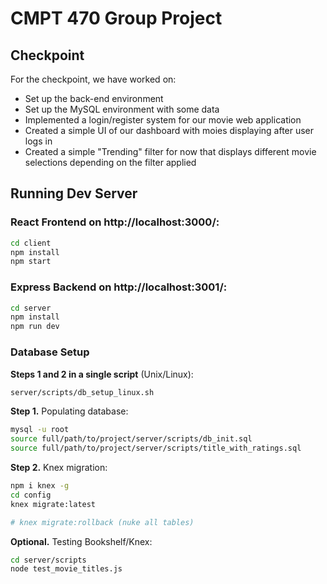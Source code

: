 # CMPT 470 Group Project

## Checkpoint

For the checkpoint, we have worked on:

- Set up the back-end environment
- Set up the MySQL environment with some data
- Implemented a login/register system for our movie web application
- Created a simple UI of our dashboard with moies displaying after user logs in
- Created a simple "Trending" filter for now that displays different movie selections depending on the filter applied


## Running Dev Server

### React Frontend on http://localhost:3000/:

```bash
cd client
npm install
npm start
```

### Express Backend on http://localhost:3001/:

```bash
cd server
npm install
npm run dev
```

### Database Setup

**Steps 1 and 2 in a single script** (Unix/Linux):

```bash
server/scripts/db_setup_linux.sh
```

**Step 1.** Populating database:

```bash
mysql -u root
source full/path/to/project/server/scripts/db_init.sql
source full/path/to/project/server/scripts/title_with_ratings.sql
```

**Step 2.** Knex migration:

```bash
npm i knex -g
cd config
knex migrate:latest

# knex migrate:rollback (nuke all tables)
```

**Optional.** Testing Bookshelf/Knex:

```bash
cd server/scripts
node test_movie_titles.js
```
